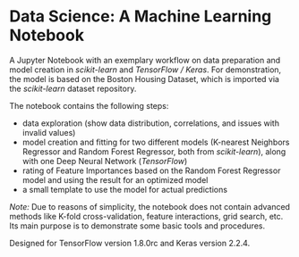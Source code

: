 # Data Science: A Machine Learning Notebook
A Jupyter Notebook with an exemplary workflow on data preparation and model creation in *scikit-learn* and *TensorFlow / Keras*. For demonstration, the model is based on the Boston Housing Dataset, which is imported via the *scikit-learn* dataset repository.

The notebook contains the following steps:
- data exploration (show data distribution, correlations, and issues with invalid values)
- model creation and fitting for two different models (K-nearest Neighbors Regressor and Random Forest Regressor, both from *scikit-learn*), along with one Deep Neural Network (*TensorFlow*)
- rating of Feature Importances based on the Random Forest Regressor model and using the result for an optimized model
- a small template to use the model for actual predictions

*Note:* Due to reasons of simplicity, the notebook does not contain advanced methods like K-fold cross-validation, feature interactions, grid search, etc. Its main purpose is to demonstrate some basic tools and procedures.

Designed for TensorFlow version 1.8.0rc and Keras version 2.2.4.
